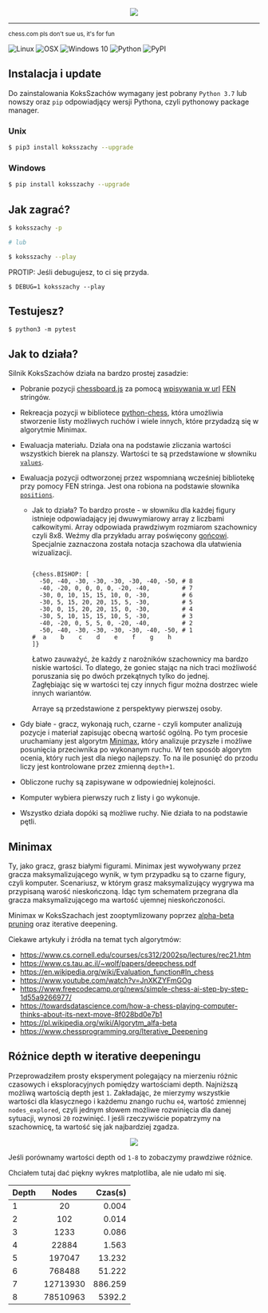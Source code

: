 <p align="center">
  <img src="https://user-images.githubusercontent.com/73793685/111052894-2bfdb300-8457-11eb-872a-bf4387a76ccb.png"
</p>

---------------------------------------------------------------------------

<sub>chess.com pls don't sue us, it's for fun</sub>

![Linux](https://img.shields.io/badge/-Linux-grey?logo=linux)
![OSX](https://img.shields.io/badge/-OSX-grey?logo=apple)
![Windows 10](https://img.shields.io/badge/-Windows-grey?logo=windows)
![Python](https://img.shields.io/badge/Python-v3.7%5E-green?logo=python)
![PyPI](https://img.shields.io/pypi/v/KoksSzachy?color=blue&label=version)

## Instalacja i update

Do zainstalowania KoksSzachów wymagany jest pobrany `Python 3.7` lub nowszy oraz `pip` odpowiadjący wersji Pythona, czyli pythonowy package manager.

### Unix

```bash
$ pip3 install koksszachy --upgrade
```

### Windows

```bash
$ pip install koksszachy --upgrade
```

## Jak zagrać?

```bash
$ koksszachy -p

# lub

$ koksszachy --play
```

PROTIP: Jeśli debugujesz, to ci się przyda.
```
$ DEBUG=1 koksszachy --play
```
## Testujesz?

```
$ python3 -m pytest
```

## Jak to działa?

Silnik KoksSzachów działa na bardzo prostej zasadzie:  

  * Pobranie pozycji [chessboard.js](https://chessboardjs.com/index.html) za pomocą [wpisywania w url](https://github.com/a1eaiactaest/KoksSzachy/blob/a9219e1f95fb4c26696c6a155eed329975d308c9/index.html#L114) [FEN](https://pl.wikipedia.org/wiki/Notacja_Forsytha-Edwardsa) stringów.
  
  * Rekreacja pozycji w bibliotece [python-chess](https://python-chess.readthedocs.io/), która umożliwia stworzenie listy możliwych ruchów i wiele innych, które przydadzą się w algorytmie Minimax.

  * Ewaluacja materiału. Działa ona na podstawie zliczania wartości wszystkich bierek na planszy. Wartości te są przedstawione w słowniku [```values```](https://github.com/a1eaiactaest/KoksSzachy/blob/e29ba3a688426a214114697e039a9b4f6cd24bd2/koksszachy/engine.py#L8).

  * Ewaluacja pozycji odtworzonej przez wspomnianą wcześniej bibliotekę przy pomocy FEN stringa. Jest ona robiona na podstawie słownika  [```positions```](https://github.com/a1eaiactaest/KoksSzachy/blob/e29ba3a688426a214114697e039a9b4f6cd24bd2/koksszachy/engine.py#L17).
    * Jak to działa? To bardzo proste - w słowniku dla każdej figury istnieje odpowiadający jej dwuwymiarowy array z liczbami całkowitymi. Array odpowiada prawdziwym rozmiarom szachownicy czyli 8x8.
      Weźmy dla przykładu array poświęcony [gońcowi](https://pl.wikipedia.org/wiki/Goniec_(szachy)). Specjalnie zaznaczona została notacja szachowa dla ułatwienia wizualizacji. 
      
      ```python3
      
      {chess.BISHOP: [
        -50, -40, -30, -30, -30, -30, -40, -50, # 8
        -40, -20, 0, 0, 0, 0, -20, -40,         # 7
        -30, 0, 10, 15, 15, 10, 0, -30,         # 6
        -30, 5, 15, 20, 20, 15, 5, -30,         # 5
        -30, 0, 15, 20, 20, 15, 0, -30,         # 4
        -30, 5, 10, 15, 15, 10, 5, -30,         # 3
        -40, -20, 0, 5, 5, 0, -20, -40,         # 2
        -50, -40, -30, -30, -30, -30, -40, -50, # 1
      #  a    b    c    d    e    f    g    h
      ]}
      ```
      Łatwo zauważyć, że każdy z narożników szachownicy ma bardzo niskie wartości. To dlatego, że goniec stając na nich traci możliwość poruszania się po dwóch przekątnych tylko do jednej.  
      Zagłębiając się w wartości tej czy innych figur można dostrzec wiele innych wariantów.

      Arraye są przedstawione z perspektywy pierwszej osoby.
  
  * Gdy białe - gracz, wykonają ruch, czarne - czyli komputer analizują pozycje i materiał zapisując obecną wartość ogólną. Po tym procesie uruchamiany jest algorytm [Minimax](https://pl.wikipedia.org/wiki/Algorytm_min-max), który analizuje przyszłe i możliwe posunięcia przeciwnika po wykonanym ruchu.
  W ten sposób algorytm ocenia, który ruch jest dla niego najlepszy. To na ile posunięć do przodu liczy jest kontrolowane przez zmienną ```depth+1```.   
  * Obliczone ruchy są zapisywane w odpowiedniej kolejności.
  * Komputer wybiera pierwszy ruch z listy i go wykonuje.
  * Wszystko działa dopóki są możliwe ruchy. Nie działa to na podstawie pętli. 

## Minimax
Ty, jako gracz, grasz białymi figurami. Minimax jest wywoływany przez gracza maksymalizującego wynik, w tym przypadku są to czarne figury, czyli komputer. 
Scenariusz, w którym grasz maksymalizujący wygrywa ma przypisaną warość nieskończoną. Idąc tym schematem przegrana dla gracza maksymalizującego ma wartość ujemnej nieskończoności.
  

  Minimax w KoksSzachach jest zooptymlizowany poprzez [alpha-beta pruning](https://en.wikipedia.org/wiki/Alpha%E2%80%93beta_pruning) oraz iterative deepening.

  Ciekawe artykuły i źródła na temat tych algorytmów: 

  - https://www.cs.cornell.edu/courses/cs312/2002sp/lectures/rec21.htm   
  - https://www.cs.tau.ac.il/~wolf/papers/deepchess.pdf   
  - https://en.wikipedia.org/wiki/Evaluation_function#In_chess   
  - https://www.youtube.com/watch?v=JnXKZYFmGOg   
  - https://www.freecodecamp.org/news/simple-chess-ai-step-by-step-1d55a9266977/   
  - https://towardsdatascience.com/how-a-chess-playing-computer-thinks-about-its-next-move-8f028bd0e7b1   
  - https://pl.wikipedia.org/wiki/Algorytm_alfa-beta   
  - https://www.chessprogramming.org/Iterative_Deepening  
 
## Różnice depth w iterative deepeningu
Przeprowadziłem prosty eksperyment polegający na mierzeniu różnic czasowych i eksploracyjnych pomiędzy wartościami depth.
Najniższą możliwą wartością depth jest `1`. Zakładając, że mierzymy wszystkie wartości dla klasycznego i każdemu znango ruchu `e4`, wartość zmiennej `nodes_explored`, czyli jednym słowem możliwe rozwinięcia dla danej sytuacji, wynosi `20` rozwinięć.
I jeśli rzeczywiście popatrzymy na szachownicę, ta wartość się jak najbardziej zgadza.

<p align="center">
  <img src="docs/e4_nodes.png"
</p>

Jeśli porównamy wartości depth od `1-8` to zobaczymy prawdziwe różnice.

Chciałem tutaj dać piękny wykres matplotliba, ale nie udało mi się.

| Depth  | Nodes  | Czas(s)|
| -------|:------:|------:|
| 1      | 20     | 0.004 | 
| 2      | 102    | 0.014 |
| 3      | 1233   | 0.086 | 
| 4      | 22884  | 1.563 | 
| 5      | 197047 | 13.232| 
| 6      | 768488 | 51.222|
| 7      | 12713930| 886.259| 
| 8      | 78510963| 5392.2| 




